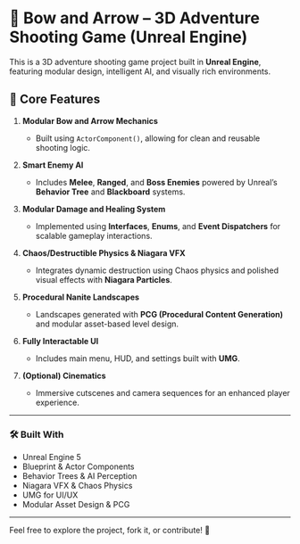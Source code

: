 # 🏹 Bow and Arrow – 3D Adventure Shooting Game (Unreal Engine)

This is a 3D adventure shooting game project built in **Unreal Engine**, featuring modular design, intelligent AI, and visually rich environments.

## 🎯 Core Features

1. **Modular Bow and Arrow Mechanics**
   - Built using `ActorComponent()`, allowing for clean and reusable shooting logic.

2. **Smart Enemy AI**
   - Includes **Melee**, **Ranged**, and **Boss Enemies** powered by Unreal’s **Behavior Tree** and **Blackboard** systems.

3. **Modular Damage and Healing System**
   - Implemented using **Interfaces**, **Enums**, and **Event Dispatchers** for scalable gameplay interactions.

4. **Chaos/Destructible Physics & Niagara VFX**
   - Integrates dynamic destruction using Chaos physics and polished visual effects with **Niagara Particles**.

5. **Procedural Nanite Landscapes**
   - Landscapes generated with **PCG (Procedural Content Generation)** and modular asset-based level design.

6. **Fully Interactable UI**
   - Includes main menu, HUD, and settings built with **UMG**.

7. **(Optional) Cinematics**
   - Immersive cutscenes and camera sequences for an enhanced player experience.

---

### 🛠 Built With
- Unreal Engine 5
- Blueprint & Actor Components
- Behavior Trees & AI Perception
- Niagara VFX & Chaos Physics
- UMG for UI/UX
- Modular Asset Design & PCG

---

Feel free to explore the project, fork it, or contribute! 🚀
